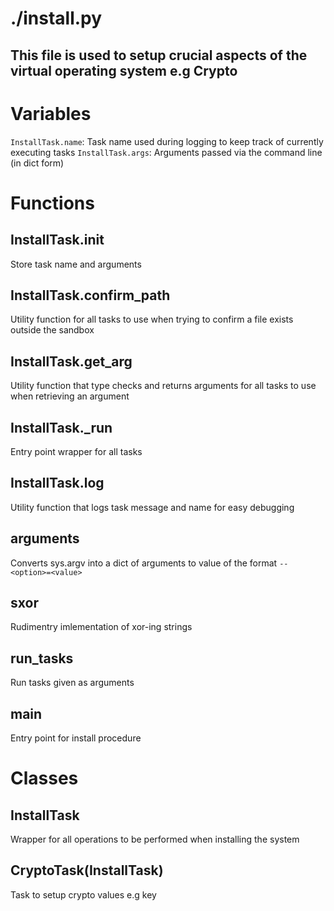 # ./install.py
This file is used to setup crucial aspects of the virtual operating system
e.g Crypto
-----------------------------
# Variables
`InstallTask.name`: Task name used during logging to keep track of currently executing tasks
`InstallTask.args`: Arguments passed via the command line (in dict form)
# Functions
## InstallTask.__init__
Store task name and arguments
## InstallTask.confirm_path
Utility function for all tasks to use when trying to confirm a file exists outside the sandbox
## InstallTask.get_arg
Utility function that type checks and returns arguments for all tasks to use when retrieving an argument
## InstallTask._run
Entry point wrapper for all tasks
## InstallTask.log
Utility function that logs task message and name for easy debugging
## arguments
Converts sys.argv into a dict of arguments to value of the format `--<option>=<value>`
## sxor
Rudimentry imlementation of xor-ing strings
## run_tasks
Run tasks given as arguments
## main
Entry point for install procedure
# Classes
## InstallTask
Wrapper for all operations to be performed when installing the system
## CryptoTask(InstallTask)
Task to setup crypto values e.g key